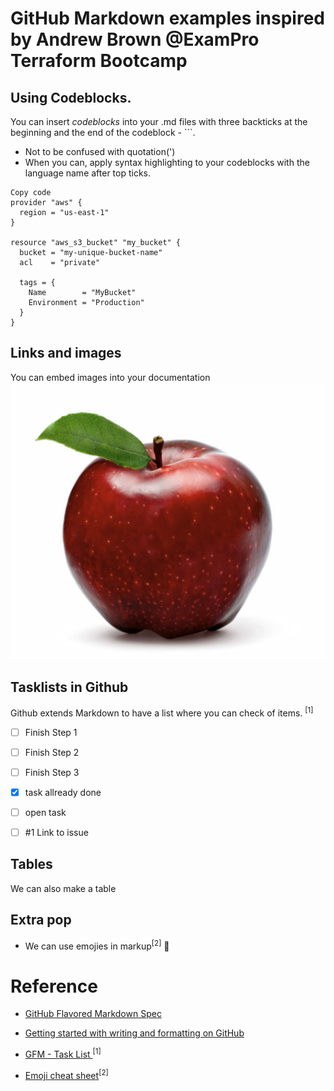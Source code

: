 # GitHub Markdown examples inspired by Andrew Brown @ExamPro Terraform Bootcamp

## Using Codeblocks.

You can insert *codeblocks* into your .md files with three backticks at the beginning and the end of the codeblock - ```. 

- Not to be confused with quotation(')
- When you can, apply syntax highlighting to your codeblocks with the language name after top ticks. 

```hcl
Copy code
provider "aws" {
  region = "us-east-1"
}

resource "aws_s3_bucket" "my_bucket" {
  bucket = "my-unique-bucket-name"
  acl    = "private"

  tags = {
    Name        = "MyBucket"
    Environment = "Production"
  }
}
```
## Links and images
You can embed images into your documentation
<img src="/img/apple.png" />

## Tasklists in Github

Github extends Markdown to have a list where you can check of items. <sup>[1]</sup>

- [ ] Finish Step 1
- [ ] Finish Step 2
- [ ] Finish Step 3

- [x] task allready done
- [ ] open task
- [ ] #1 Link to issue

## Tables
We can also make a table


## Extra pop
- We can use emojies in markup<sup>[2]</sup> :brain:

# Reference
- [GitHub Flavored Markdown Spec](https://github.github.com/gfm/) 
- [Getting started with writing and formatting on GitHub](https://docs.github.com/en/get-started/writing-on-github/getting-started-with-writing-and-formatting-on-github)

- [GFM - Task List ](https://docs.github.com/en/get-started/writing-on-github/getting-started-with-writing-and-formatting-on-github/basic-writing-and-formatting-syntax#task-lists)<sup>[1]</sup>
- [Emoji cheat sheet](https://github.com/ikatyang/emoji-cheat-sheet/blob/master/README.md)<sup>[2]</sup>

